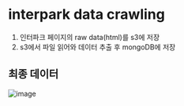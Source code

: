 # interpark data crawling

1. 인터파크 페이지의 raw data(html)를 s3에 저장
2. s3에서 파일 읽어와 데이터 추출 후 mongoDB에 저장

## 최종 데이터

![image](https://github.com/user-attachments/assets/8e5435b9-0aca-4b1e-807f-5115d00f9ac9)
